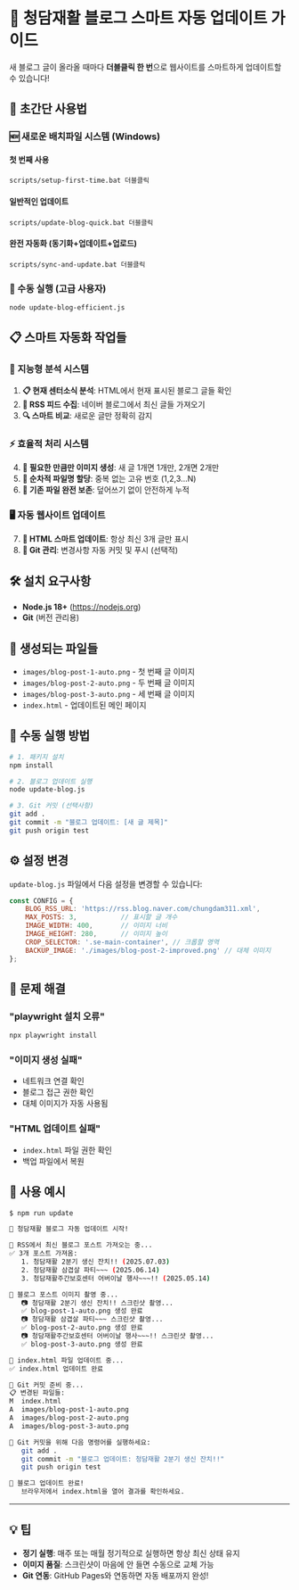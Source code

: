 # 🎯 청담재활 블로그 스마트 자동 업데이트 가이드

새 블로그 글이 올라올 때마다 **더블클릭 한 번**으로 웹사이트를 스마트하게 업데이트할 수 있습니다!

## 🚀 초간단 사용법

### 🆕 새로운 배치파일 시스템 (Windows)

#### **첫 번째 사용**
```
scripts/setup-first-time.bat 더블클릭
```

#### **일반적인 업데이트**
```
scripts/update-blog-quick.bat 더블클릭
```

#### **완전 자동화 (동기화+업데이트+업로드)**
```
scripts/sync-and-update.bat 더블클릭
```

### 🔧 수동 실행 (고급 사용자)
```bash
node update-blog-efficient.js
```

## 📋 스마트 자동화 작업들

### 🧠 **지능형 분석 시스템**
1. **📋 현재 센터소식 분석**: HTML에서 현재 표시된 블로그 글들 확인
2. **📡 RSS 피드 수집**: 네이버 블로그에서 최신 글들 가져오기
3. **🔍 스마트 비교**: 새로운 글만 정확히 감지

### ⚡ **효율적 처리 시스템**
4. **📸 필요한 만큼만 이미지 생성**: 새 글 1개면 1개만, 2개면 2개만
5. **🔢 순차적 파일명 할당**: 중복 없는 고유 번호 (1,2,3...N)
6. **💾 기존 파일 완전 보존**: 덮어쓰기 없이 안전하게 누적

### 🖥️ **자동 웹사이트 업데이트**
7. **📝 HTML 스마트 업데이트**: 항상 최신 3개 글만 표시
8. **🔄 Git 관리**: 변경사항 자동 커밋 및 푸시 (선택적)

## 🛠️ 설치 요구사항

- **Node.js 18+** (https://nodejs.org)
- **Git** (버전 관리용)

## 📁 생성되는 파일들

- `images/blog-post-1-auto.png` - 첫 번째 글 이미지
- `images/blog-post-2-auto.png` - 두 번째 글 이미지  
- `images/blog-post-3-auto.png` - 세 번째 글 이미지
- `index.html` - 업데이트된 메인 페이지

## 🔧 수동 실행 방법

```bash
# 1. 패키지 설치
npm install

# 2. 블로그 업데이트 실행
node update-blog.js

# 3. Git 커밋 (선택사항)
git add .
git commit -m "블로그 업데이트: [새 글 제목]"
git push origin test
```

## ⚙️ 설정 변경

`update-blog.js` 파일에서 다음 설정을 변경할 수 있습니다:

```javascript
const CONFIG = {
    BLOG_RSS_URL: 'https://rss.blog.naver.com/chungdam311.xml',
    MAX_POSTS: 3,           // 표시할 글 개수
    IMAGE_WIDTH: 400,       // 이미지 너비
    IMAGE_HEIGHT: 280,      // 이미지 높이
    CROP_SELECTOR: '.se-main-container', // 크롭할 영역
    BACKUP_IMAGE: './images/blog-post-2-improved.png' // 대체 이미지
};
```

## 🐛 문제 해결

### "playwright 설치 오류"
```bash
npx playwright install
```

### "이미지 생성 실패"  
- 네트워크 연결 확인
- 블로그 접근 권한 확인
- 대체 이미지가 자동 사용됨

### "HTML 업데이트 실패"
- `index.html` 파일 권한 확인
- 백업 파일에서 복원

## 🎉 사용 예시

```bash
$ npm run update

🎯 청담재활 블로그 자동 업데이트 시작!

📡 RSS에서 최신 블로그 포스트 가져오는 중...
✅ 3개 포스트 가져옴:
   1. 청담재활 2분기 생신 잔치!! (2025.07.03)
   2. 청담재활 삼겹살 파티~~~ (2025.06.14)  
   3. 청담재활주간보호센터 어버이날 행사~~~!! (2025.05.14)

📸 블로그 포스트 이미지 촬영 중...
   📷 청담재활 2분기 생신 잔치!! 스크린샷 촬영...
   ✅ blog-post-1-auto.png 생성 완료
   📷 청담재활 삼겹살 파티~~~ 스크린샷 촬영...
   ✅ blog-post-2-auto.png 생성 완료
   📷 청담재활주간보호센터 어버이날 행사~~~!! 스크린샷 촬영...
   ✅ blog-post-3-auto.png 생성 완료

📝 index.html 파일 업데이트 중...
✅ index.html 업데이트 완료

🔄 Git 커밋 준비 중...
📋 변경된 파일들:
M  index.html
A  images/blog-post-1-auto.png
A  images/blog-post-2-auto.png  
A  images/blog-post-3-auto.png

🚀 Git 커밋을 위해 다음 명령어를 실행하세요:
   git add .
   git commit -m "블로그 업데이트: 청담재활 2분기 생신 잔치!!"
   git push origin test

🎉 블로그 업데이트 완료!
   브라우저에서 index.html을 열어 결과를 확인하세요.
```

---

## 💡 팁

- **정기 실행**: 매주 또는 매월 정기적으로 실행하면 항상 최신 상태 유지
- **이미지 품질**: 스크린샷이 마음에 안 들면 수동으로 교체 가능
- **Git 연동**: GitHub Pages와 연동하면 자동 배포까지 완성!